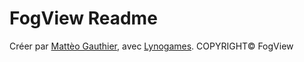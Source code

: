﻿# FogView Readme
Créer par [Mattèo Gauthier](https://twitter.com/mattixnow), avec [Lynogames](https://twitter.com/arthur_crbr).
COPYRIGHT&#169; FogView
